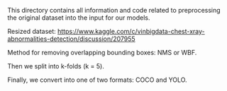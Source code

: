 This directory contains all information and code related to preprocessing the original dataset into the input for our models.

Resized dataset: https://www.kaggle.com/c/vinbigdata-chest-xray-abnormalities-detection/discussion/207955

Method for removing overlapping bounding boxes: NMS or WBF.

Then we split into k-folds (k = 5).

Finally, we convert into one of two formats: COCO and YOLO.


